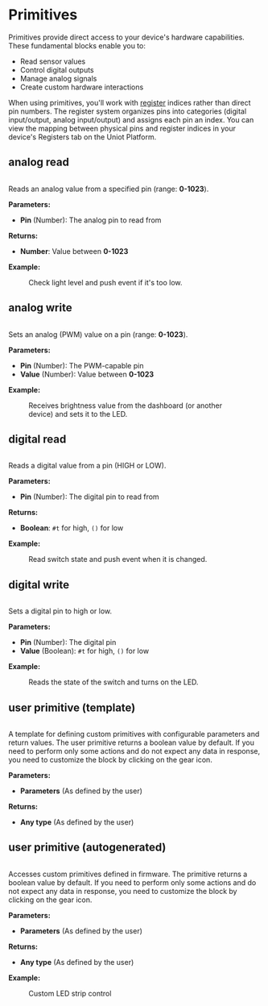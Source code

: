 # Primitives

Primitives provide direct access to your device's hardware capabilities. These fundamental blocks enable you to:

- Read sensor values
- Control digital outputs
- Manage analog signals
- Create custom hardware interactions

When using primitives, you'll work with [register](../../../general-concepts/primitives.md) indices rather than direct pin numbers. The register system organizes pins into categories (digital input/output, analog input/output) and assigns each pin an index. You can view the mapping between physical pins and register indices in your device's Registers tab on the Uniot Platform.

## analog read

<div align="left"><figure><img src="../../../.gitbook/assets/primitives_analog_read.png" alt=""><figcaption></figcaption></figure></div>

Reads an analog value from a specified pin (range: **0-1023**).

**Parameters:**

- **Pin** (Number): The analog pin to read from

**Returns:**

- **Number**: Value between **0-1023**

**Example:**

<div><figure><img src="../../../.gitbook/assets/primitives_analog_read_example.png" alt=""><figcaption>Check light level and push event if it's too low.</figcaption></figure></div>

## analog write

<div align="left"><figure><img src="../../../.gitbook/assets/primitives_analog_write.png" alt=""><figcaption></figcaption></figure></div>

Sets an analog (PWM) value on a pin (range: **0-1023**).

**Parameters:**

- **Pin** (Number): The PWM-capable pin
- **Value** (Number): Value between **0-1023**

**Example:**

<div><figure><img src="../../../.gitbook/assets/primitives_analog_write_example.png" alt=""><figcaption>Receives brightness value from the dashboard (or another device) and sets it to the LED.</figcaption></figure></div>

## digital read

<div align="left"><figure><img src="../../../.gitbook/assets/primitives_digital_read.png" alt=""><figcaption></figcaption></figure></div>

Reads a digital value from a pin (HIGH or LOW).

**Parameters:**

- **Pin** (Number): The digital pin to read from

**Returns:**

- **Boolean**: `#t` for high, `()` for low

**Example:**

<div><figure><img src="../../../.gitbook/assets/primitives_digital_read_example.png" alt=""><figcaption>Read switch state and push event when it is changed.</figcaption></figure></div>

## digital write

<div align="left"><figure><img src="../../../.gitbook/assets/primitives_digital_write.png" alt=""><figcaption></figcaption></figure></div>

Sets a digital pin to high or low.

**Parameters:**

- **Pin** (Number): The digital pin
- **Value** (Boolean): `#t` for high, `()` for low

**Example:**

<div><figure><img src="../../../.gitbook/assets/primitives_digital_write_example.png" alt=""><figcaption>Reads the state of the switch and turns on the LED.</figcaption></figure></div>

## user primitive (template)

<div align="left"><figure><img src="../../../.gitbook/assets/primitives_user_primitive.png" alt=""><figcaption></figcaption></figure></div>

A template for defining custom primitives with configurable parameters and return values. The user primitive returns a boolean value by default. If you need to perform only some actions and do not expect any data in response, you need to customize the block by clicking on the gear icon.

**Parameters:**

- **Parameters** (As defined by the user)

**Returns:**

- **Any type** (As defined by the user)

## user primitive (autogenerated)

<div align="left"><figure><img src="../../../.gitbook/assets/primitives_user_primitive_auto.png" alt=""><figcaption></figcaption></figure></div>

Accesses custom primitives defined in firmware. The primitive returns a boolean value by default. If you need to perform only some actions and do not expect any data in response, you need to customize the block by clicking on the gear icon.

**Parameters:**

- **Parameters** (As defined by the user)

**Returns:**

- **Any type** (As defined by the user)

**Example:**

<div><figure><img src="../../../.gitbook/assets/primitives_user_primitive_auto_example.png" alt=""><figcaption>Custom LED strip control</figcaption></figure></div>
